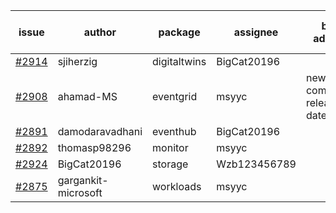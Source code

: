 | issue | author | package | assignee | bot advice | created date of issue | target release date | date from target |
| ------ | ------ | ------ | ------ | ------ | ------ | ------ | :-----: |
| [#2914](https://github.com/Azure/sdk-release-request/issues/2914) | sjiherzig | digitaltwins | BigCat20196 |   | 06-13 | 06-30 |   |
| [#2908](https://github.com/Azure/sdk-release-request/issues/2908) | ahamad-MS | eventgrid | msyyc | new comment.  <br> release date < 2 ! <br> | 06-13 | 06-15 | -1 |
| [#2891](https://github.com/Azure/sdk-release-request/issues/2891) | damodaravadhani | eventhub | BigCat20196 |   | 06-06 | 06-20 |   |
| [#2892](https://github.com/Azure/sdk-release-request/issues/2892) | thomasp98296 | monitor | msyyc |   | 06-06 | 06-20 |   |
| [#2924](https://github.com/Azure/sdk-release-request/issues/2924) | BigCat20196 | storage | Wzb123456789 |   | 06-16 | 06-30 |   |
| [#2875](https://github.com/Azure/sdk-release-request/issues/2875) | gargankit-microsoft | workloads | msyyc |   | 06-03 | 06-30 |   |
